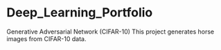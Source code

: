 # Deep_Learning_Portfolio

Generative Adversarial Network (CIFAR-10)
This project generates horse images from CIFAR-10 data.
